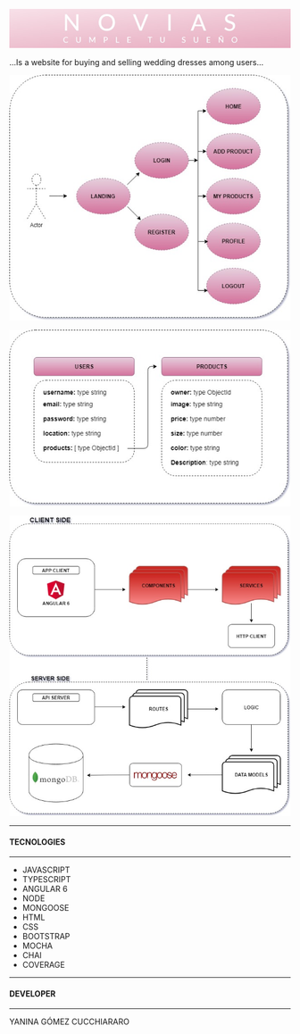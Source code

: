 <span style="display:block;text-align:center">![Texto alternativo](pictures/titulo.jpg) </span>

<div class=text-justify>...Is a website for buying and selling wedding dresses among users...</div>

<span style="display:block;text-align:center">![Texto alternativo](pictures/diagramaflujoweb.jpg) </span>

<span style="display:block;text-align:center">![Texto alternativo](pictures/esquemas-mongoose.jpg) </span>

<span style="display:block;text-align:center">![Texto alternativo](pictures/diagram.jpg) </span>

---
#### TECNOLOGIES #### 
---

- JAVASCRIPT
- TYPESCRIPT
- ANGULAR 6
- NODE
- MONGOOSE
- HTML
- CSS
- BOOTSTRAP
- MOCHA
- CHAI
- COVERAGE

---
#### DEVELOPER #### 
---
<p> YANINA GÓMEZ CUCCHIARARO </p>





